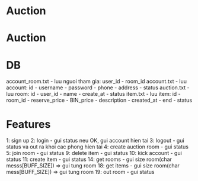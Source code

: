 # Auction
# Auction

# DB
account_room.txt - luu nguoi tham gia: user_id - room_id
account.txt - luu account: id - username - password - phone - address - status
auction.txt - luu room: id - user_id - name - create_at - status
item.txt - luu item: id - room_id - reserve_price - BIN_price - description - created_at - end - status
# Features
1: sign up
2: login - gui status neu OK, gui account hien tai
3: logout - gui status va out ra khoi cac phong hien tai
4: create auction room - gui status
5: join room - gui status
9: delete item - gui status
10: kick account - gui status
11: create item - gui status
14: get rooms - gui size room(char messs[BUFF_SIZE]) => gui tung room
18: get items - gui size room(char mess[BUFF_SIZE]) => gui tung room
19: out room - gui status
